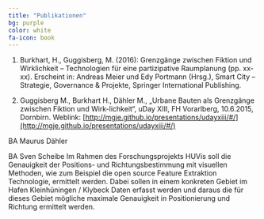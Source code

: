 ```yaml
---
title: "Publikationen"
bg: purple
color: white
fa-icon: book
---
```


1. Burkhart, H., Guggisberg, M. (2016): Grenzgänge zwischen Fiktion und Wirklichkeit – Technologien für eine partizipative Raumplanung (pp. xx-xx). Erscheint in: Andreas Meier und Edy Portmann (Hrsg.), Smart City – Strategie, Governance & Projekte, Springer International Publishing.

2. Guggisberg M., Burkhart H., Dähler M., „Urbane Bauten als Grenzgänge zwischen Fiktion und Wirk-lichkeit“, uDay XIII, FH Vorarlberg, 10.6.2015, Dornbirn.
Weblink: [http://mgje.github.io/presentations/udayxiii/#/](http://mgje.github.io/presentations/udayxiii/#/)

BA Maurus Dähler

BA Sven Scheibe 
Im Rahmen des Forschungsprojekts HUVis soll die Genauigkeit der Positions- und Richtungsbestimmung mit visuellen Methoden, wie zum Beispiel die open source Feature Extraktion Technologie, ermittelt werden. Dabei sollen in einem konkreten Gebiet im Hafen Kleinhüningen / Klybeck Daten erfasst werden und daraus die für dieses Gebiet mögliche maximale Genauigkeit in Positionierung und Richtung ermittelt werden.